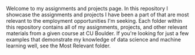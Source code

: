 Welcome to my assignments and projects page. In this repository I showcase the assignments and projects I have been a part of that are most relevant to the employment opportunities I'm seeking. Each folder within this repository contains all of my assignments, projects, and other relevant materials from a given course at CU Boulder. If you're looking for just a few examples that demonstrate my knowledge of data science and machine learning well, see the Most Relevant folder.
